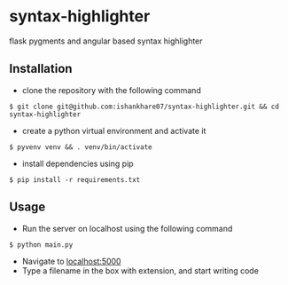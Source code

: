 # syntax-highlighter
flask pygments and angular based syntax highlighter

## Installation
* clone the repository with the following command
```shell
$ git clone git@github.com:ishankhare07/syntax-highlighter.git && cd syntax-highlighter
```
* create a python virtual environment and activate it
```shell
$ pyvenv venv && . venv/bin/activate
```
* install dependencies using pip
```shell
$ pip install -r requirements.txt
```

## Usage
* Run the server on localhost using the following command
```shell
$ python main.py
```
* Navigate to [localhost:5000](http://localhost:5000)
* Type a filename in the box with extension, and start writing code
